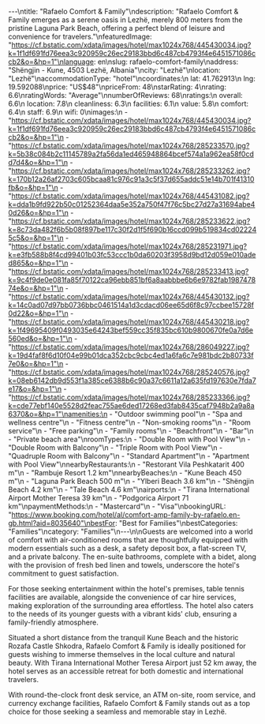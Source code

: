 ---\ntitle: "Rafaelo Comfort & Family"\ndescription: "Rafaelo Comfort & Family emerges as a serene oasis in Lezhë, merely 800 meters from the pristine Laguna Park Beach, offering a perfect blend of leisure and convenience for travelers."\nfeaturedImage: "https://cf.bstatic.com/xdata/images/hotel/max1024x768/445430034.jpg?k=1f1df691fd76eea3c920959c26ec29183bbd6c487cb4793f4e6451571086ccb2&o=&hp=1"\nlanguage: en\nslug: rafaelo-comfort-family\naddress: "Shëngjin - Kune, 4503 Lezhë, Albania"\ncity: "Lezhë"\nlocation: "Lezhë"\naccommodationType: "hotel"\ncoordinates:\n  lat: 41.762913\n  lng: 19.592088\nprice: "US$48"\npriceFrom: 48\nstarRating: 4\nrating: 6.6\nratingWords: "Average"\nnumberOfReviews: 68\nratings:\n  overall: 6.6\n  location: 7.8\n  cleanliness: 6.3\n  facilities: 6.1\n  value: 5.8\n  comfort: 6.4\n  staff: 6.9\n  wifi: 0\nimages:\n  - "https://cf.bstatic.com/xdata/images/hotel/max1024x768/445430034.jpg?k=1f1df691fd76eea3c920959c26ec29183bbd6c487cb4793f4e6451571086ccb2&o=&hp=1"\n  - "https://cf.bstatic.com/xdata/images/hotel/max1024x768/285233570.jpg?k=5b38c084b2c11145789a2fa56da1ed465948864bcef574a1a962ea58f0cdd7d4&o=&hp=1"\n  - "https://cf.bstatic.com/xdata/images/hotel/max1024x768/285233262.jpg?k=170b12a26af2703c605bcaa81c976c91a3c5f37d655addc51e14b701f41310fb&o=&hp=1"\n  - "https://cf.bstatic.com/xdata/images/hotel/max1024x768/445431082.jpg?k=dda1b9fd922b50c01252364daa5e352a750f47f76c5bc27d27a31694abe40d26&o=&hp=1"\n  - "https://cf.bstatic.com/xdata/images/hotel/max1024x768/285233622.jpg?k=8c73da482f6b5b08f897be117c30f2d1f5f690b16ccd099b519834cd022245c5&o=&hp=1"\n  - "https://cf.bstatic.com/xdata/images/hotel/max1024x768/285231971.jpg?k=e3fb588b8f4cd99401b03fc53ccc1b0da60203f3958d9bd12d059e010aded865&o=&hp=1"\n  - "https://cf.bstatic.com/xdata/images/hotel/max1024x768/285233413.jpg?k=9c4f9de0e081fa85f70122ca96ebb851bf6a8aabbbe6b6e9782fab198747874e&o=&hp=1"\n  - "https://cf.bstatic.com/xdata/images/hotel/max1024x768/445430132.jpg?k=14c0ad07d97bb0736bbc0461514a1d3cdacd06ee65d6f8c97ccbee15728f0d22&o=&hp=1"\n  - "https://cf.bstatic.com/xdata/images/hotel/max1024x768/445430218.jpg?k=1f49695409f0493035e64243bef559cc35f835bc610b9800670fe0a7d6e560ed&o=&hp=1"\n  - "https://cf.bstatic.com/xdata/images/hotel/max1024x768/286049227.jpg?k=19d4faf8f6d10f04e99b01dca352cbc9cbc4ed1a6fa6c7e981bdc2b80733f7e0&o=&hp=1"\n  - "https://cf.bstatic.com/xdata/images/hotel/max1024x768/285240576.jpg?k=08eb6142db9d553f1a385ce6388b6c90a37c6611a12a635fd197630e7fda7e17&o=&hp=1"\n  - "https://cf.bstatic.com/xdata/images/hotel/max1024x768/285233366.jpg?k=cde77ebf140e5528d2feac755ae6ded17268ed3fab8435caf7948b2a9a8a6370&o=&hp=1"\namenities:\n  - "Outdoor swimming pool"\n  - "Spa and wellness centre"\n  - "Fitness centre"\n  - "Non-smoking rooms"\n  - "Room service"\n  - "Free parking"\n  - "Family rooms"\n  - "Beachfront"\n  - "Bar"\n  - "Private beach area"\nroomTypes:\n  - "Double Room with Pool View"\n  - "Double Room with Balcony"\n  - "Triple Room with Pool View"\n  - "Quadruple Room with Balcony"\n  - "Standard Apartment"\n  - "Apartment with Pool View"\nnearbyRestaurants:\n  - "Restorant Vila Peshkatarit 400 m"\n  - "Rambuje Resort 1.2 km"\nnearbyBeaches:\n  - "Kune Beach 450 m"\n  - "Laguna Park Beach 500 m"\n  - "Ylberi Beach 3.6 km"\n  - "Shëngjin Beach 4.2 km"\n  - "Tale Beach 4.6 km"\nairports:\n  - "Tirana International Airport Mother Teresa 39 km"\n  - "Podgorica Airport 71 km"\npaymentMethods:\n  - "Mastercard"\n  - "Visa"\nbookingURL: "https://www.booking.com/hotel/al/comfort-amp-family-by-rafaelo.en-gb.html?aid=8035640"\nbestFor: "Best for Families"\nbestCategories: "Families"\ncategory: "Families"\n---\n\nGuests are welcomed into a world of comfort with air-conditioned rooms that are thoughtfully equipped with modern essentials such as a desk, a safety deposit box, a flat-screen TV, and a private balcony. The en-suite bathrooms, complete with a bidet, along with the provision of fresh bed linen and towels, underscore the hotel's commitment to guest satisfaction.

For those seeking entertainment within the hotel's premises, table tennis facilities are available, alongside the convenience of car hire services, making exploration of the surrounding area effortless. The hotel also caters to the needs of its younger guests with a vibrant kids' club, ensuring a family-friendly atmosphere.

Situated a short distance from the tranquil Kune Beach and the historic Rozafa Castle Shkodra, Rafaelo Comfort & Family is ideally positioned for guests wishing to immerse themselves in the local culture and natural beauty. With Tirana International Mother Teresa Airport just 52 km away, the hotel serves as an accessible retreat for both domestic and international travelers.

With round-the-clock front desk service, an ATM on-site, room service, and currency exchange facilities, Rafaelo Comfort & Family stands out as a top choice for those seeking a seamless and memorable stay in Lezhë.